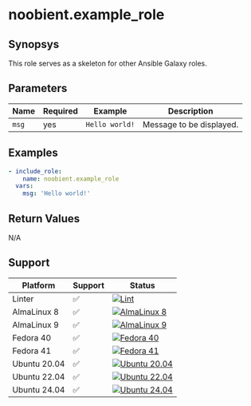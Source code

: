 # noobient.example_role

## Synopsys

This role serves as a skeleton for other Ansible Galaxy roles.

## Parameters

| Name | Required | Example | Description |
|---|---|---|---|
| `msg` | yes | `Hello world!` | Message to be displayed. |

## Examples

```yml
- include_role:
    name: noobient.example_role
  vars:
    msg: 'Hello world!'
```

## Return Values

N/A

## Support

| Platform | Support | Status |
|---|---|---|
| Linter | ✅ | [![Lint](https://github.com/noobient/ansible-galaxy-example_role/actions/workflows/lint.yml/badge.svg)](https://github.com/noobient/ansible-galaxy-example_role/actions/workflows/lint.yml) |
| AlmaLinux 8 | ✅ | [![AlmaLinux 8](https://github.com/noobient/ansible-galaxy-example_role/actions/workflows/almalinux-8.yml/badge.svg)](https://github.com/noobient/ansible-galaxy-example_role/actions/workflows/almalinux-8.yml) |
| AlmaLinux 9 | ✅ | [![AlmaLinux 9](https://github.com/noobient/ansible-galaxy-example_role/actions/workflows/almalinux-9.yml/badge.svg)](https://github.com/noobient/ansible-galaxy-example_role/actions/workflows/almalinux-9.yml) |
| Fedora 40 | ✅ | [![Fedora 40](https://github.com/noobient/ansible-galaxy-example_role/actions/workflows/fedora-40.yml/badge.svg)](https://github.com/noobient/ansible-galaxy-example_role/actions/workflows/fedora-40.yml) |
| Fedora 41 | ✅ | [![Fedora 41](https://github.com/noobient/ansible-galaxy-example_role/actions/workflows/fedora-41.yml/badge.svg)](https://github.com/noobient/ansible-galaxy-example_role/actions/workflows/fedora-41.yml) |
| Ubuntu 20.04 | ✅ | [![Ubuntu 20.04](https://github.com/noobient/ansible-galaxy-example_role/actions/workflows/ubuntu-20.04.yml/badge.svg)](https://github.com/noobient/ansible-galaxy-example_role/actions/workflows/ubuntu-20.04.yml) |
| Ubuntu 22.04 | ✅ | [![Ubuntu 22.04](https://github.com/noobient/ansible-galaxy-example_role/actions/workflows/ubuntu-22.04.yml/badge.svg)](https://github.com/noobient/ansible-galaxy-example_role/actions/workflows/ubuntu-22.04.yml) |
| Ubuntu 24.04 | ✅ | [![Ubuntu 24.04](https://github.com/noobient/ansible-galaxy-example_role/actions/workflows/ubuntu-24.04.yml/badge.svg)](https://github.com/noobient/ansible-galaxy-example_role/actions/workflows/ubuntu-24.04.yml) |

